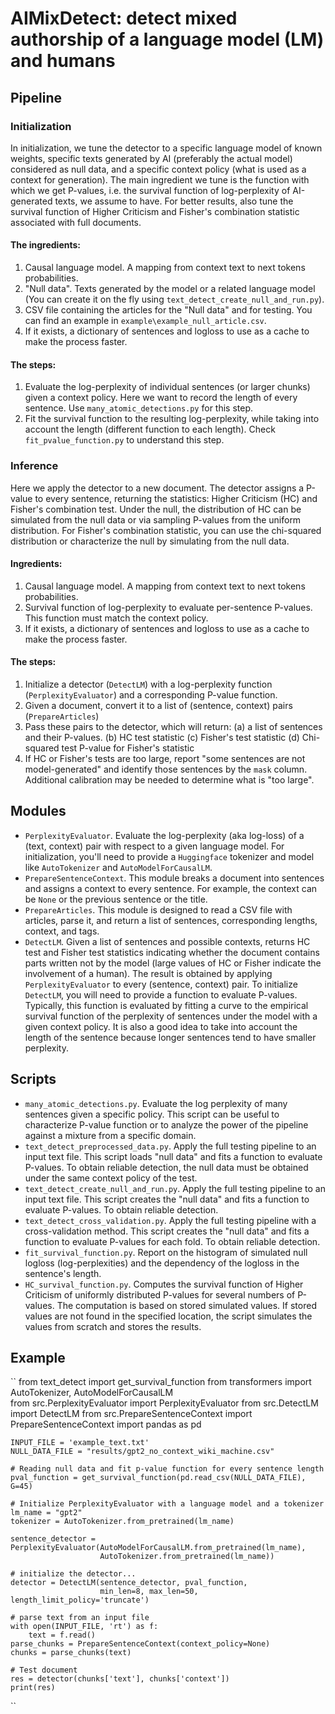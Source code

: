 # AIMixDetect: detect mixed authorship of a language model (LM) and humans

## Pipeline

### Initialization
In initialization, we tune the detector to a specific language model of known weights, specific texts generated by AI 
(preferably the actual model) considered as null data, and a specific context policy (what is used as a context for generation). 
The main ingredient we tune is the function with which we get P-values, i.e. the survival function of log-perplexity 
of AI-generated texts, we assume to have. For better results, also tune the survival function of Higher Criticism and
Fisher's combination statistic associated with full documents.        

#### The ingredients:
1. Causal language model. A mapping from context text to next tokens probabilities.
2. "Null data". Texts generated by the model or a related language model (You can create it on the fly using ``text_detect_create_null_and_run.py``).
3. CSV file containing the articles for the "Null data" and for testing. You can find an example in ``example\example_null_article.csv``.
4. If it exists, a dictionary of sentences and logloss to use as a cache to make the process faster.
 
#### The steps:
1. Evaluate the log-perplexity of individual sentences (or larger chunks) given a context policy. Here we want to record 
the length of every sentence. Use ``many_atomic_detections.py`` for this step. 
2. Fit the survival function to the resulting log-perplexity, while taking into account the length (different function to 
each length). Check ``fit_pvalue_function.py`` to understand this step.   

### Inference
Here we apply the detector to a new document. The detector assigns a P-value to every sentence, returning the
statistics: Higher Criticism (HC) and Fisher's combination test. Under the null, the distribution of HC can be simulated
from the null data or via sampling P-values from the uniform distribution. For Fisher's combination statistic, you can 
use the chi-squared distribution or characterize the null by simulating from the null data. 

#### Ingredients:
1. Causal language model. A mapping from context text to next tokens probabilities.
2. Survival function of log-perplexity to evaluate per-sentence P-values. This function must match the context policy.
3. If it exists, a dictionary of sentences and logloss to use as a cache to make the process faster.

#### The steps:
1. Initialize a detector (``DetectLM``) with a log-perplexity function (``PerplexityEvaluator``) and a corresponding 
P-value function. 
2. Given a document, convert it to a list of (sentence, context) pairs (``PrepareArticles``) 
3. Pass these pairs to the detector, which will return:
    (a) a list of sentences and their P-values.
    (b) HC test statistic
    (c) Fisher's test statistic
    (d) Chi-squared test P-value for Fisher's statistic 
4. If HC or Fisher's tests are too large, report "some sentences are not model-generated" and identify those sentences by
the ``mask`` column. Additional calibration may be needed to determine what is "too large".

## Modules
- ``PerplexityEvaluator``. Evaluate the log-perplexity (aka log-loss) of a (text, context) pair with respect to a given 
language model. For initialization, you'll need to provide a ``Huggingface`` tokenizer and model like 
``AutoTokenizer`` and ``AutoModelForCausalLM``.
- ``PrepareSentenceContext``. This module breaks a document into sentences and assigns a context to every sentence. For 
example, the context can be ``None`` or the previous sentence or the title.
- ``PrepareArticles``. This module is designed to read a CSV file with articles, parse it, and return a list of sentences, corresponding lengths, context, and tags. 
- ``DetectLM``. Given a list of sentences and possible contexts, returns HC test and Fisher test statistics indicating
whether the document contains parts written not by the model (large values of HC or Fisher indicate the involvement of a 
human). The result is obtained by applying ``PerplexityEvaluator`` to every (sentence, context) pair.
To initialize ``DetectLM``, you will need to provide a function to evaluate P-values. Typically, this function is 
evaluated by fitting a curve to the empirical survival function of the perplexity of sentences under the model with a given 
context policy. It is also a good idea to take into account the length of the sentence because longer sentences tend to 
have smaller perplexity.    

## Scripts
- ``many_atomic_detections.py``. Evaluate the log perplexity of many sentences given a specific policy. This script can 
be useful to characterize P-value function or to analyze the power of the pipeline against a mixture from a specific 
domain.
- ``text_detect_preprocessed_data.py``. Apply the full testing pipeline to an input text file. This script loads "null data" and fits a function to evaluate P-values. To obtain reliable detection, the null data must be obtained under the same context policy of the test.
- ``text_detect_create_null_and_run.py``. Apply the full testing pipeline to an input text file. This script creates the "null data" and fits a function to evaluate P-values. To obtain reliable detection.
- ``text_detect_cross_validation.py``. Apply the full testing pipeline with a cross-validation method. This script creates the "null data" and fits a function to evaluate P-values for each fold. To obtain reliable detection.
- ``fit_survival_function.py``. Report on the histogram of simulated null logloss (log-perplexities) and the dependency of the logloss in the sentence's length. 
- ``HC_survival_function.py``. Computes the survival function of Higher Criticism of uniformly distributed P-values for several numbers of P-values. The computation is based
on stored simulated values. If stored values are not found in the specified location, the 
script simulates the values from scratch and stores the results. 

## Example
``
    from text_detect import get_survival_function
    from transformers import AutoTokenizer, AutoModelForCausalLM    
    from src.PerplexityEvaluator import PerplexityEvaluator
    from src.DetectLM import DetectLM
    from src.PrepareSentenceContext import PrepareSentenceContext
    import pandas as pd

    INPUT_FILE = 'example_text.txt'
    NULL_DATA_FILE = "results/gpt2_no_context_wiki_machine.csv"

    # Reading null data and fit p-value function for every sentence length
    pval_function = get_survival_function(pd.read_csv(NULL_DATA_FILE), G=45)

    # Initialize PerplexityEvaluator with a language model and a tokenizer
    lm_name = "gpt2"
    tokenizer = AutoTokenizer.from_pretrained(lm_name)

    sentence_detector = PerplexityEvaluator(AutoModelForCausalLM.from_pretrained(lm_name),
                        AutoTokenizer.from_pretrained(lm_name))

    # initialize the detector...
    detector = DetectLM(sentence_detector, pval_function,
                        min_len=8, max_len=50, length_limit_policy='truncate')

    # parse text from an input file 
    with open(INPUT_FILE, 'rt') as f:
        text = f.read()
    parse_chunks = PrepareSentenceContext(context_policy=None)
    chunks = parse_chunks(text)

    # Test document
    res = detector(chunks['text'], chunks['context'])
    print(res)
``
